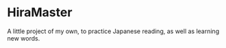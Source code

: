 # HiraMaster
A little project of my own, to practice Japanese reading, as well as learning new words.
